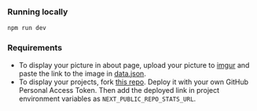 ### Running locally

```
npm run dev
```

### Requirements

- To display your picture in about page, upload your picture to [imgur](https://imgur.com/) and paste the link to the image in [data.json](https://github.com/danger-ahead/nextjs_dev_folio/blob/bcbe65c293f114242fcbb0585e397951b2f0dab6/public/data.json#L3).
- To display your projects, fork [this repo](https://github.com/danger-ahead/serverless-apis). Deploy it with your own GitHub Personal Access Token. Then add the deployed link in project environment variables as `NEXT_PUBLIC_REPO_STATS_URL`.
